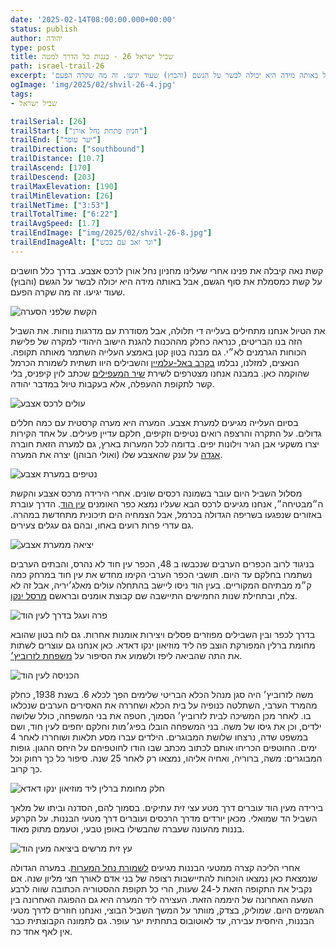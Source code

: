 ```yaml
---
date: '2025-02-14T08:00:00.000+00:00'
status: publish
author: יהודה
type: post
title: שביל ישראל 26 - בננות כל הדרך למטה
path: israel-trail-26
excerpt: 'קשת נאה קיבלה את פנינו אחרי שעלינו מחניון נחל אורן לרכס אצבע. בדרך כלל חושבים על קשת כמסמלת את סוף הגשם, אבל באותה מידה היא יכולה לבשר על הגשם (והבוץ) שעוד יגיעו. זה מה שקרה הפעם'
ogImage: 'img/2025/02/shvil-26-4.jpg'
tags:
- שביל ישראל

trailSerial: [26]
trailStart: ["חניון פתחת נחל אורן"]
trailEnd: ["יער עופר"]
trailDirection: ["southbound"]
trailDistance: [10.7]
trailAscend: [170]
trailDescend: [203]
trailMaxElevation: [190]
trailMinElevation: [26]
trailNetTime: ["3:53"]
trailTotalTime: ["6:22"]
trailAvgSpeed: [1.7]
trailEndImage: ["img/2025/02/shvil-26-8.jpg"]
trailEndImageAlt: ["וגר זאב עם כבש"]
--- 
```



קשת נאה קיבלה את פנינו אחרי שעלינו מחניון נחל אורן לרכס אצבע. בדרך כלל חושבים על קשת כמסמלת את סוף הגשם, אבל באותה מידה היא יכולה לבשר על הגשם (והבוץ) שעוד יגיעו. זה מה שקרה הפעם. 

![הקשת שלפני הסערה](/img/2025/02/shvil-26-4.jpg "הקשת שלפני הסערה")

את הטיול אנחנו מתחילים בעלייה די תלולה, אבל מסודרת עם מדרגות נוחות. את השביל הזה בנו הבריטים, כנראה כחלק מההכנות להגנת הישוב היהודי למקרה של פלישת הכוחות הגרמנים לא״י. גם מבנה בטון קטן באמצע העלייה השתמר מאותה תקופה. הנאצים, למזלנו, נבלמו [בקרב באל-עלמיין](https://he.wikipedia.org/wiki/%D7%90%D7%9C-%D7%A2%D7%9C%D7%9E%D7%99%D7%99%D7%9F) והשבילים היוו תשתית לשמורת הכרמל שהוקמה כאן. במבנה אנחנו מצטרפים לשירת [שיר המעפילים](https://www.zemereshet.co.il/m/song.asp?id=116) שכתב לוין קיפניס, בלי קשר לתקופת ההעפלה, אלא בעקבות טיול במדבר יהודה. 

![עולים לרכס אצבע](/img/2025/02/shvil-26-1.jpg "עולים לרכס אצבע")

בסיום העלייה מגיעים למערת אצבע. המערה היא מערה קרסטית עם כמה חללים גדולים. על התקרה והרצפה רואים נטיפים וזקיפים, חלקם עדיין פעילים. על אחד הקירות יצרו משקעי אבן הגיר וילונות יפים. בדומה לכל המערות בארץ, גם למערה הזאת חוברה [אגדה](https://meny.co.il/teva/%d7%9e%d7%a2%d7%a8%d7%aa-%d7%90%d7%a6%d7%91%d7%a2-%d7%91%d7%a8%d7%9b%d7%a1-%d7%90%d7%95%d7%a8%d7%9f-%d7%91%d7%9b%d7%a8%d7%9e%d7%9c/) על ענק שהאצבע שלו (ואולי הבוהן) יצרה את המערה. 

![נטיפים במערת אצבע](/img/2025/02/shvil-26-2.jpg "נטיפים במערת אצבע")

מסלול השביל היום עובר בשמונה רכסים שונים. אחרי הירידה מרכס אצבע והקשת ה״מבטיחה״, אנחנו מגיעים לרכס הבא שעליו נמצא כפר האומנים [עין הוד](https://he.wikipedia.org/wiki/%D7%A2%D7%99%D7%9F_%D7%94%D7%95%D7%93). הדרך עוברת באזורים שנפגעו בשריפה הגדולה בכרמל, אבל הצמחיה הים תיכונית מתחדשת במהרה. גם עדרי פרות רועים באחו, ובהם גם עגלים צעירים. 

![יציאה ממערת אצבע](/img/2025/02/shvil-26-3.jpg "יציאה ממערת אצבע")

בניגוד לרוב הכפרים הערבים שנכבשו ב 48, הכפר עין חוד לא נהרס, והבתים הערבים נשתמרו בחלקם עד היום.  תושבי הכפר הערבי הקימו מחדש את עין חוד במרחק כמה ק״מ מבתיהם המקוריים. בעין הוד ניסו ליישב בהתחלה עולים מאלג׳יריה, אבל זה לא צלח, ובתחילת שנות החמישים התיישבה שם קבוצת אומנים ובראשם [מרסל ינקו](https://he.wikipedia.org/wiki/%D7%9E%D7%A8%D7%A1%D7%9C_%D7%99%D7%A0%D7%A7%D7%95). 

![פרה ועגל בדרך לעין הוד](/img/2025/02/shvil-26-6.jpg "פרה ועגל בדרך לעין הוד")

בדרך לכפר ובין השבילים מפוזרים פסלים ויצירות אומנות אחרות. גם לוח בטון שהובא מחומת ברלין המפורקת הוצב פה ליד מוזיאון ינקו דאדא. כאן אנחנו גם עוצרים לשתות את התה שהביאה ליפז ולשמוע את הסיפור על [משפחת לזרוביץ׳](https://www.gilihaskin.com/%d7%a4%d7%a8%d7%a9%d7%aa-%d7%97%d7%98%d7%99%d7%a4%d7%aa-%d7%9e%d7%a9%d7%a4%d7%97%d7%aa-%d7%9c%d7%96%d7%a8%d7%95%d7%91%d7%99%d7%a5/). 

![הכניסה לעין הוד](/img/2025/02/shvil-26-7.jpg "הכניסה לעין הוד")

משה לזרוביץ׳ היה סגן מנהל הכלא הבריטי שלימים הפך לכלא 6. בשנת 1938, כחלק מהמרד הערבי, השתלטה כנופיה על בית הכלא ושחררה את האסירים הערבים שנכלאו בו. לאחר מכן המשיכה לבית לזרוביץ׳ הסמוך, חטפה את בני המשפחה, כולל שלושה ילדים, וכן את גיסו של משה. בני המשפחה הובלו בפיג׳מות וחלקם יחפים לעין חוד, ושם במשפט שדה, נרצחו שלושת המבוגרים. הילדים עברו מסע תלאות ושוחררו לאחר 4 ימים. החוטפים הכריחו אותם לכתוב מכתב שבו הודו לחוטפיהם על היחס ההגון. גופות המבוגרים: משה, ברוריה, ואחיה אליהו, נמצאו רק לאחר 25 שנה. סיפור כל כך רחוק וכל כך קרוב. 

![חלק מחומת ברלין ליד מוזיאון ינקו דאדא](/img/2025/02/shvil-26-9.jpg "חלק מחומת ברלין ליד מוזיאון ינקו דאדא")

בירידה מעין הוד עוברים דרך מטע עצי זית עתיקים. בסמוך להם, הסדנה וביתו של מלאך השביל הד שמואלי. מכאן יורדים מדרך הרכסים ועוברים דרך מטעי הבננות. על הקרקע בננות מהעונה שעברה שהבשילו באופן טבעי, וטעמם מתוק מאוד. 

![עץ זית מרשים ביציאה מעין הוד](/img/2025/02/shvil-26-10.jpg "עץ זית מרשים ביציאה מעין הוד")

אחרי הליכה קצרה ממטעי הבננות מגיעים [לשמורת נחל המערות](https://www.parks.org.il/reserve-park/%D7%A9%D7%9E%D7%95%D7%A8%D7%AA-%D7%98%D7%91%D7%A2-%D7%A0%D7%97%D7%9C-%D7%94%D7%9E%D7%A2%D7%A8%D7%95%D7%AA/). במערה הגדולה שנמצאת כאן נמצאו הוכחות להתיישבות רצופה של בני אדם לאורך חצי מליון שנה. אם נקביל את התקופה הזאת ל-24 שעות, הרי כל תקופת ההסטוריה הכתובה שווה לרבע השעה האחרונה של היממה הזאת. העצירה ליד המערה היא גם ההפוגה האחרונה בין הגשמים היום. שמוליק, בצדק, מוותר על המשך השביל הבוצי, ואנחנו חוזרים לדרך מטעי הבננות, היחסית עבירה, עד לאוטובוס בתחתית יער עופר. גם לתמונה הקבוצתית כבר אין לאף אחד כח. 

